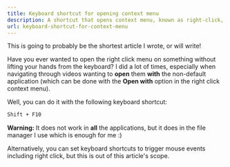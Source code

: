 ```yaml
---
title: Keyboard shortcut for opening context menu
description: A shortcut that opens context menu, known as right-click, in most applications.
url: keyboard-shortcut-for-context-menu
---
```


This is going to probably be the shortest article I wrote, or will write!

Have you ever wanted to open the right click menu on something without lifting your hands from the keyboard? I did a lot of times, especially when navigating through videos wanting to **open** them **with** the non-default application (which can be done with the **Open with** option in the right click context menu).

Well, you can do it with the following keyboard shortcut:

```bash
Shift + F10
```

**Warning:** It does not work in **all** the applications, but it does in the file manager I use which is enough for me :)

Alternatively, you can set keyboard shortcuts to trigger mouse events including right click, but this is out of this article's scope.